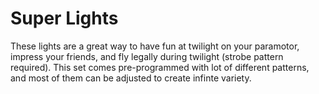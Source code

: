 # Super Lights
These lights are a great way to have fun at twilight on your paramotor, impress your friends, and fly legally during twilight (strobe pattern required). This set comes pre-programmed with lot of different patterns, and most of them can be adjusted to create infinte variety.
